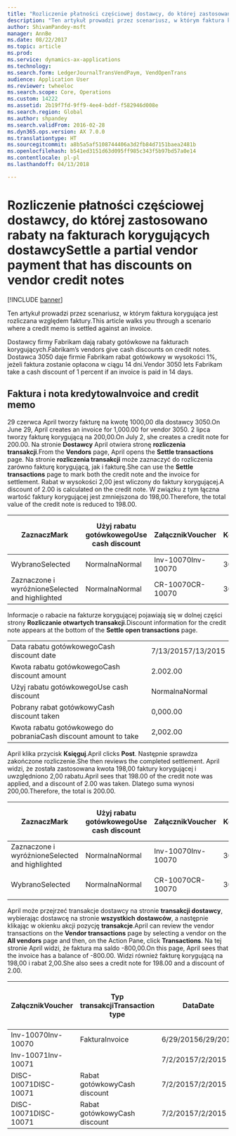 ```yaml
---
title: "Rozliczenie płatności częściowej dostawcy, do której zastosowano rabaty na fakturach korygujących dostawcy"
description: "Ten artykuł prowadzi przez scenariusz, w którym faktura korygująca jest rozliczana względem faktury."
author: ShivamPandey-msft
manager: AnnBe
ms.date: 08/22/2017
ms.topic: article
ms.prod: 
ms.service: dynamics-ax-applications
ms.technology: 
ms.search.form: LedgerJournalTransVendPaym, VendOpenTrans
audience: Application User
ms.reviewer: twheeloc
ms.search.scope: Core, Operations
ms.custom: 14222
ms.assetid: 2b19f7fd-9ff9-4ee4-bddf-f582946d008e
ms.search.region: Global
ms.author: shpandey
ms.search.validFrom: 2016-02-28
ms.dyn365.ops.version: AX 7.0.0
ms.translationtype: HT
ms.sourcegitcommit: a8b5a5af5108744406a3d2fb84d7151baea2481b
ms.openlocfilehash: b541ed3151d63d095ff985c343f5b97bd57a0e14
ms.contentlocale: pl-pl
ms.lasthandoff: 04/13/2018

---
```


# <a name="settle-a-partial-vendor-payment-that-has-discounts-on-vendor-credit-notes"></a><span data-ttu-id="9df0b-103">Rozliczenie płatności częściowej dostawcy, do której zastosowano rabaty na fakturach korygujących dostawcy</span><span class="sxs-lookup"><span data-stu-id="9df0b-103">Settle a partial vendor payment that has discounts on vendor credit notes</span></span>

[!INCLUDE [banner](../includes/banner.md)]

<span data-ttu-id="9df0b-104">Ten artykuł prowadzi przez scenariusz, w którym faktura korygująca jest rozliczana względem faktury.</span><span class="sxs-lookup"><span data-stu-id="9df0b-104">This article walks you through a scenario where a credit memo is settled against an invoice.</span></span>

<span data-ttu-id="9df0b-105">Dostawcy firmy Fabrikam dają rabaty gotówkowe na fakturach korygujących.</span><span class="sxs-lookup"><span data-stu-id="9df0b-105">Fabrikam’s vendors give cash discounts on credit notes.</span></span> <span data-ttu-id="9df0b-106">Dostawca 3050 daje firmie Fabrikam rabat gotówkowy w wysokości 1%, jeżeli faktura zostanie opłacona w ciągu 14 dni.</span><span class="sxs-lookup"><span data-stu-id="9df0b-106">Vendor 3050 lets Fabrikam take a cash discount of 1 percent if an invoice is paid in 14 days.</span></span>

## <a name="invoice-and-credit-memo"></a><span data-ttu-id="9df0b-107">Faktura i nota kredytowa</span><span class="sxs-lookup"><span data-stu-id="9df0b-107">Invoice and credit memo</span></span>
<span data-ttu-id="9df0b-108">29 czerwca April tworzy fakturę na kwotę 1000,00 dla dostawcy 3050.</span><span class="sxs-lookup"><span data-stu-id="9df0b-108">On June 29, April creates an invoice for 1,000.00 for vendor 3050.</span></span> <span data-ttu-id="9df0b-109">2 lipca tworzy fakturę korygującą na 200,00.</span><span class="sxs-lookup"><span data-stu-id="9df0b-109">On July 2, she creates a credit note for 200.00.</span></span> <span data-ttu-id="9df0b-110">Na stronie **Dostawcy** April otwiera stronę **rozliczenia transakcji**.</span><span class="sxs-lookup"><span data-stu-id="9df0b-110">From the **Vendors** page, April opens the **Settle transactions** page.</span></span> <span data-ttu-id="9df0b-111">Na stronie **rozliczenia transakcji** może zaznaczyć do rozliczenia zarówno fakturę korygującą, jak i fakturę.</span><span class="sxs-lookup"><span data-stu-id="9df0b-111">She can use the **Settle transactions** page to mark both the credit note and the invoice for settlement.</span></span> <span data-ttu-id="9df0b-112">Rabat w wysokości 2,00 jest wliczony do faktury korygującej.</span><span class="sxs-lookup"><span data-stu-id="9df0b-112">A discount of 2.00 is calculated on the credit note.</span></span> <span data-ttu-id="9df0b-113">W związku z tym łączna wartość faktury korygującej jest zmniejszona do 198,00.</span><span class="sxs-lookup"><span data-stu-id="9df0b-113">Therefore, the total value of the credit note is reduced to 198.00.</span></span>

| <span data-ttu-id="9df0b-114">Zaznacz</span><span class="sxs-lookup"><span data-stu-id="9df0b-114">Mark</span></span>                     | <span data-ttu-id="9df0b-115">Użyj rabatu gotówkowego</span><span class="sxs-lookup"><span data-stu-id="9df0b-115">Use cash discount</span></span> | <span data-ttu-id="9df0b-116">Załącznik</span><span class="sxs-lookup"><span data-stu-id="9df0b-116">Voucher</span></span>   | <span data-ttu-id="9df0b-117">Konto</span><span class="sxs-lookup"><span data-stu-id="9df0b-117">Account</span></span> | <span data-ttu-id="9df0b-118">Data</span><span class="sxs-lookup"><span data-stu-id="9df0b-118">Date</span></span>      | <span data-ttu-id="9df0b-119">Data wymagalności</span><span class="sxs-lookup"><span data-stu-id="9df0b-119">Due date</span></span>  | <span data-ttu-id="9df0b-120">Faktura</span><span class="sxs-lookup"><span data-stu-id="9df0b-120">Invoice</span></span> | <span data-ttu-id="9df0b-121">Kwota w walucie transakcji</span><span class="sxs-lookup"><span data-stu-id="9df0b-121">Amount in transaction currency</span></span> | <span data-ttu-id="9df0b-122">Waluta</span><span class="sxs-lookup"><span data-stu-id="9df0b-122">Currency</span></span> | <span data-ttu-id="9df0b-123">Kwota do rozliczenia</span><span class="sxs-lookup"><span data-stu-id="9df0b-123">Amount to settle</span></span> |
|--------------------------|-------------------|-----------|---------|-----------|-----------|---------|--------------------------------|----------|------------------|
| <span data-ttu-id="9df0b-124">Wybrano</span><span class="sxs-lookup"><span data-stu-id="9df0b-124">Selected</span></span>                 | <span data-ttu-id="9df0b-125">Normalna</span><span class="sxs-lookup"><span data-stu-id="9df0b-125">Normal</span></span>            | <span data-ttu-id="9df0b-126">Inv-10070</span><span class="sxs-lookup"><span data-stu-id="9df0b-126">Inv-10070</span></span> | <span data-ttu-id="9df0b-127">3050</span><span class="sxs-lookup"><span data-stu-id="9df0b-127">3050</span></span>    | <span data-ttu-id="9df0b-128">6/29/2015</span><span class="sxs-lookup"><span data-stu-id="9df0b-128">6/29/2015</span></span> | <span data-ttu-id="9df0b-129">7/29/2015</span><span class="sxs-lookup"><span data-stu-id="9df0b-129">7/29/2015</span></span> | <span data-ttu-id="9df0b-130">10070</span><span class="sxs-lookup"><span data-stu-id="9df0b-130">10070</span></span>   | <span data-ttu-id="9df0b-131">-1000,00</span><span class="sxs-lookup"><span data-stu-id="9df0b-131">-1,000.00</span></span>                      | <span data-ttu-id="9df0b-132">USD</span><span class="sxs-lookup"><span data-stu-id="9df0b-132">USD</span></span>      | <span data-ttu-id="9df0b-133">-990,00</span><span class="sxs-lookup"><span data-stu-id="9df0b-133">-990.00</span></span>          |
| <span data-ttu-id="9df0b-134">Zaznaczone i wyróżnione</span><span class="sxs-lookup"><span data-stu-id="9df0b-134">Selected and highlighted</span></span> | <span data-ttu-id="9df0b-135">Normalna</span><span class="sxs-lookup"><span data-stu-id="9df0b-135">Normal</span></span>            | <span data-ttu-id="9df0b-136">CR-10070</span><span class="sxs-lookup"><span data-stu-id="9df0b-136">CR-10070</span></span>  | <span data-ttu-id="9df0b-137">3050</span><span class="sxs-lookup"><span data-stu-id="9df0b-137">3050</span></span>    | <span data-ttu-id="9df0b-138">7/2/2015</span><span class="sxs-lookup"><span data-stu-id="9df0b-138">7/2/2015</span></span>  | <span data-ttu-id="9df0b-139">7/29/2015</span><span class="sxs-lookup"><span data-stu-id="9df0b-139">7/29/2015</span></span> |         | <span data-ttu-id="9df0b-140">200,00</span><span class="sxs-lookup"><span data-stu-id="9df0b-140">200.00</span></span>                         | <span data-ttu-id="9df0b-141">USD</span><span class="sxs-lookup"><span data-stu-id="9df0b-141">USD</span></span>      | <span data-ttu-id="9df0b-142">198,00</span><span class="sxs-lookup"><span data-stu-id="9df0b-142">198.00</span></span>           |

<span data-ttu-id="9df0b-143">Informacje o rabacie na fakturze korygującej pojawiają się w dolnej części strony **Rozliczanie otwartych transakcji**.</span><span class="sxs-lookup"><span data-stu-id="9df0b-143">Discount information for the credit note appears at the bottom of the **Settle open transactions** page.</span></span>

|                              |           |
|------------------------------|-----------|
| <span data-ttu-id="9df0b-144">Data rabatu gotówkowego</span><span class="sxs-lookup"><span data-stu-id="9df0b-144">Cash discount date</span></span>           | <span data-ttu-id="9df0b-145">7/13/2015</span><span class="sxs-lookup"><span data-stu-id="9df0b-145">7/13/2015</span></span> |
| <span data-ttu-id="9df0b-146">Kwota rabatu gotówkowego</span><span class="sxs-lookup"><span data-stu-id="9df0b-146">Cash discount amount</span></span>         | <span data-ttu-id="9df0b-147">2.00</span><span class="sxs-lookup"><span data-stu-id="9df0b-147">2.00</span></span>      |
| <span data-ttu-id="9df0b-148">Użyj rabatu gotówkowego</span><span class="sxs-lookup"><span data-stu-id="9df0b-148">Use cash discount</span></span>            | <span data-ttu-id="9df0b-149">Normalna</span><span class="sxs-lookup"><span data-stu-id="9df0b-149">Normal</span></span>    |
| <span data-ttu-id="9df0b-150">Pobrany rabat gotówkowy</span><span class="sxs-lookup"><span data-stu-id="9df0b-150">Cash discount taken</span></span>          | <span data-ttu-id="9df0b-151">0,00</span><span class="sxs-lookup"><span data-stu-id="9df0b-151">0.00</span></span>      |
| <span data-ttu-id="9df0b-152">Kwota rabatu gotówkowego do pobrania</span><span class="sxs-lookup"><span data-stu-id="9df0b-152">Cash discount amount to take</span></span> | <span data-ttu-id="9df0b-153">2,00</span><span class="sxs-lookup"><span data-stu-id="9df0b-153">2.00</span></span>      |

<span data-ttu-id="9df0b-154">April klika przycisk **Księguj**.</span><span class="sxs-lookup"><span data-stu-id="9df0b-154">April clicks **Post**.</span></span> <span data-ttu-id="9df0b-155">Następnie sprawdza zakończone rozliczenie.</span><span class="sxs-lookup"><span data-stu-id="9df0b-155">She then reviews the completed settlement.</span></span> <span data-ttu-id="9df0b-156">April widzi, że została zastosowana kwota 198,00 faktury korygującej i uwzględniono 2,00 rabatu.</span><span class="sxs-lookup"><span data-stu-id="9df0b-156">April sees that 198.00 of the credit note was applied, and a discount of 2.00 was taken.</span></span> <span data-ttu-id="9df0b-157">Dlatego suma wynosi 200,00.</span><span class="sxs-lookup"><span data-stu-id="9df0b-157">Therefore, the total is 200.00.</span></span>

| <span data-ttu-id="9df0b-158">Zaznacz</span><span class="sxs-lookup"><span data-stu-id="9df0b-158">Mark</span></span>                     | <span data-ttu-id="9df0b-159">Użyj rabatu gotówkowego</span><span class="sxs-lookup"><span data-stu-id="9df0b-159">Use cash discount</span></span> | <span data-ttu-id="9df0b-160">Załącznik</span><span class="sxs-lookup"><span data-stu-id="9df0b-160">Voucher</span></span>   | <span data-ttu-id="9df0b-161">Konto</span><span class="sxs-lookup"><span data-stu-id="9df0b-161">Account</span></span> | <span data-ttu-id="9df0b-162">Data</span><span class="sxs-lookup"><span data-stu-id="9df0b-162">Date</span></span>      | <span data-ttu-id="9df0b-163">Data wymagalności</span><span class="sxs-lookup"><span data-stu-id="9df0b-163">Due date</span></span>  | <span data-ttu-id="9df0b-164">Faktura</span><span class="sxs-lookup"><span data-stu-id="9df0b-164">Invoice</span></span>  | <span data-ttu-id="9df0b-165">Kwota w walucie transakcji</span><span class="sxs-lookup"><span data-stu-id="9df0b-165">Amount in transaction currency</span></span> | <span data-ttu-id="9df0b-166">Waluta</span><span class="sxs-lookup"><span data-stu-id="9df0b-166">Currency</span></span> | <span data-ttu-id="9df0b-167">Kwota do rozliczenia</span><span class="sxs-lookup"><span data-stu-id="9df0b-167">Amount to settle</span></span> |
|--------------------------|-------------------|-----------|---------|-----------|-----------|----------|--------------------------------|----------|------------------|
| <span data-ttu-id="9df0b-168">Zaznaczone i wyróżnione</span><span class="sxs-lookup"><span data-stu-id="9df0b-168">Selected and highlighted</span></span> | <span data-ttu-id="9df0b-169">Normalna</span><span class="sxs-lookup"><span data-stu-id="9df0b-169">Normal</span></span>            | <span data-ttu-id="9df0b-170">Inv-10070</span><span class="sxs-lookup"><span data-stu-id="9df0b-170">Inv-10070</span></span> | <span data-ttu-id="9df0b-171">3050</span><span class="sxs-lookup"><span data-stu-id="9df0b-171">3050</span></span>    | <span data-ttu-id="9df0b-172">6/29/2015</span><span class="sxs-lookup"><span data-stu-id="9df0b-172">6/29/2015</span></span> | <span data-ttu-id="9df0b-173">7/29/2015</span><span class="sxs-lookup"><span data-stu-id="9df0b-173">7/29/2015</span></span> | <span data-ttu-id="9df0b-174">10070</span><span class="sxs-lookup"><span data-stu-id="9df0b-174">10070</span></span>    | <span data-ttu-id="9df0b-175">-1000,00</span><span class="sxs-lookup"><span data-stu-id="9df0b-175">-1,000.00</span></span>                      | <span data-ttu-id="9df0b-176">USD</span><span class="sxs-lookup"><span data-stu-id="9df0b-176">USD</span></span>      | <span data-ttu-id="9df0b-177">-200,00</span><span class="sxs-lookup"><span data-stu-id="9df0b-177">-200.00</span></span>          |
| <span data-ttu-id="9df0b-178">Wybrano</span><span class="sxs-lookup"><span data-stu-id="9df0b-178">Selected</span></span>                 | <span data-ttu-id="9df0b-179">Normalna</span><span class="sxs-lookup"><span data-stu-id="9df0b-179">Normal</span></span>            | <span data-ttu-id="9df0b-180">CR-10070</span><span class="sxs-lookup"><span data-stu-id="9df0b-180">CR-10070</span></span>  | <span data-ttu-id="9df0b-181">3050</span><span class="sxs-lookup"><span data-stu-id="9df0b-181">3050</span></span>    | <span data-ttu-id="9df0b-182">7/2/2015</span><span class="sxs-lookup"><span data-stu-id="9df0b-182">7/2/2015</span></span>  | <span data-ttu-id="9df0b-183">7/29/2015</span><span class="sxs-lookup"><span data-stu-id="9df0b-183">7/29/2015</span></span> | <span data-ttu-id="9df0b-184">CR-10070</span><span class="sxs-lookup"><span data-stu-id="9df0b-184">CR-10070</span></span> | <span data-ttu-id="9df0b-185">200,00</span><span class="sxs-lookup"><span data-stu-id="9df0b-185">200.00</span></span>                         | <span data-ttu-id="9df0b-186">USD</span><span class="sxs-lookup"><span data-stu-id="9df0b-186">USD</span></span>      | <span data-ttu-id="9df0b-187">198,00</span><span class="sxs-lookup"><span data-stu-id="9df0b-187">198.00</span></span>           |

<span data-ttu-id="9df0b-188">April może przejrzeć transakcje dostawcy na stronie **transakcji dostawcy**, wybierając dostawcę na stronie **wszystkich dostawców**, a następnie klikając w okienku akcji pozycję **transakcje**.</span><span class="sxs-lookup"><span data-stu-id="9df0b-188">April can review the vendor transactions on the **Vendor transactions** page by selecting a vendor on the **All vendors** page and then, on the Action Pane, click **Transactions**.</span></span> <span data-ttu-id="9df0b-189">Na tej stronie April widzi, że faktura ma saldo -800,00.</span><span class="sxs-lookup"><span data-stu-id="9df0b-189">On this page, April sees that the invoice has a balance of -800.00.</span></span> <span data-ttu-id="9df0b-190">Widzi również fakturę korygującą na 198,00 i rabat 2,00.</span><span class="sxs-lookup"><span data-stu-id="9df0b-190">She also sees a credit note for 198.00 and a discount of 2.00.</span></span>

| <span data-ttu-id="9df0b-191">Załącznik</span><span class="sxs-lookup"><span data-stu-id="9df0b-191">Voucher</span></span>    | <span data-ttu-id="9df0b-192">Typ transakcji</span><span class="sxs-lookup"><span data-stu-id="9df0b-192">Transaction type</span></span> | <span data-ttu-id="9df0b-193">Data</span><span class="sxs-lookup"><span data-stu-id="9df0b-193">Date</span></span>      | <span data-ttu-id="9df0b-194">Faktura</span><span class="sxs-lookup"><span data-stu-id="9df0b-194">Invoice</span></span> | <span data-ttu-id="9df0b-195">Kwota debetu w walucie transakcji</span><span class="sxs-lookup"><span data-stu-id="9df0b-195">Amount in transaction currency debit</span></span> | <span data-ttu-id="9df0b-196">Kwota kredytu w walucie transakcji</span><span class="sxs-lookup"><span data-stu-id="9df0b-196">Amount in transaction currency credit</span></span> | <span data-ttu-id="9df0b-197">Saldo</span><span class="sxs-lookup"><span data-stu-id="9df0b-197">Balance</span></span> | <span data-ttu-id="9df0b-198">Waluta</span><span class="sxs-lookup"><span data-stu-id="9df0b-198">Currency</span></span> |
|------------|------------------|-----------|---------|--------------------------------------|---------------------------------------|---------|----------|
| <span data-ttu-id="9df0b-199">Inv-10070</span><span class="sxs-lookup"><span data-stu-id="9df0b-199">Inv-10070</span></span>  | <span data-ttu-id="9df0b-200">Faktura</span><span class="sxs-lookup"><span data-stu-id="9df0b-200">Invoice</span></span>          | <span data-ttu-id="9df0b-201">6/29/2015</span><span class="sxs-lookup"><span data-stu-id="9df0b-201">6/29/2015</span></span> | <span data-ttu-id="9df0b-202">10070</span><span class="sxs-lookup"><span data-stu-id="9df0b-202">10070</span></span>   |                                      | <span data-ttu-id="9df0b-203">1000,00</span><span class="sxs-lookup"><span data-stu-id="9df0b-203">1,000.00</span></span>                              | <span data-ttu-id="9df0b-204">-800,00</span><span class="sxs-lookup"><span data-stu-id="9df0b-204">-800.00</span></span> | <span data-ttu-id="9df0b-205">USD</span><span class="sxs-lookup"><span data-stu-id="9df0b-205">USD</span></span>      |
| <span data-ttu-id="9df0b-206">Inv-10071</span><span class="sxs-lookup"><span data-stu-id="9df0b-206">Inv-10071</span></span>  |                  | <span data-ttu-id="9df0b-207">7/2/2015</span><span class="sxs-lookup"><span data-stu-id="9df0b-207">7/2/2015</span></span>  | <span data-ttu-id="9df0b-208">CR10071</span><span class="sxs-lookup"><span data-stu-id="9df0b-208">CR10071</span></span> | <span data-ttu-id="9df0b-209">200,00</span><span class="sxs-lookup"><span data-stu-id="9df0b-209">200.00</span></span>                               |                                       | <span data-ttu-id="9df0b-210">0,00</span><span class="sxs-lookup"><span data-stu-id="9df0b-210">0.00</span></span>    | <span data-ttu-id="9df0b-211">USD</span><span class="sxs-lookup"><span data-stu-id="9df0b-211">USD</span></span>      |
| <span data-ttu-id="9df0b-212">DISC-10071</span><span class="sxs-lookup"><span data-stu-id="9df0b-212">DISC-10071</span></span> |  <span data-ttu-id="9df0b-213">Rabat gotówkowy</span><span class="sxs-lookup"><span data-stu-id="9df0b-213">Cash discount</span></span>   | <span data-ttu-id="9df0b-214">7/2/2015</span><span class="sxs-lookup"><span data-stu-id="9df0b-214">7/2/2015</span></span>  |         | <span data-ttu-id="9df0b-215">2,00</span><span class="sxs-lookup"><span data-stu-id="9df0b-215">2.00</span></span>                                 |                                       | <span data-ttu-id="9df0b-216">0,00</span><span class="sxs-lookup"><span data-stu-id="9df0b-216">0.00</span></span>    | <span data-ttu-id="9df0b-217">USD</span><span class="sxs-lookup"><span data-stu-id="9df0b-217">USD</span></span>      |
| <span data-ttu-id="9df0b-218">DISC-10071</span><span class="sxs-lookup"><span data-stu-id="9df0b-218">DISC-10071</span></span> |  <span data-ttu-id="9df0b-219">Rabat gotówkowy</span><span class="sxs-lookup"><span data-stu-id="9df0b-219">Cash discount</span></span>   | <span data-ttu-id="9df0b-220">7/2/2015</span><span class="sxs-lookup"><span data-stu-id="9df0b-220">7/2/2015</span></span>  |         |                                      | <span data-ttu-id="9df0b-221">2,00</span><span class="sxs-lookup"><span data-stu-id="9df0b-221">2.00</span></span>                                  | <span data-ttu-id="9df0b-222">0,00</span><span class="sxs-lookup"><span data-stu-id="9df0b-222">0.00</span></span>    | <span data-ttu-id="9df0b-223">USD</span><span class="sxs-lookup"><span data-stu-id="9df0b-223">USD</span></span>      |






